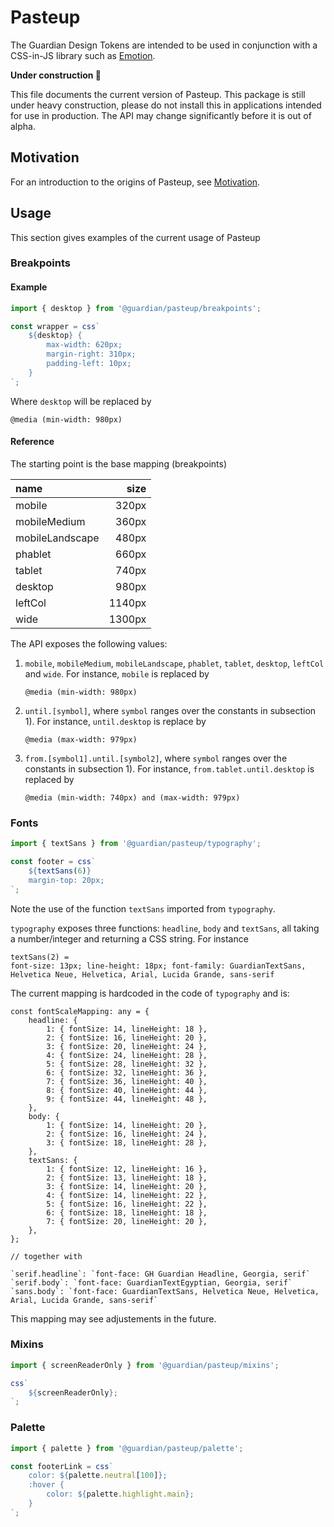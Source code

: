 # Pasteup

The Guardian Design Tokens are intended to be used in conjunction with a CSS-in-JS library such as [Emotion](https://emotion.sh).

<!-- START doctoc -->
<!-- END doctoc -->

**Under construction 🚧**

This file documents the current version of Pasteup. This package is still under heavy construction, please do not install this in applications intended for use in production. The API may change significantly before it is out of alpha.

## Motivation

For an introduction to the origins of Pasteup, see [Motivation](Motivation.md).

## Usage

This section gives examples of the current usage of Pasteup

### Breakpoints

#### Example

```js
import { desktop } from '@guardian/pasteup/breakpoints';

const wrapper = css`
    ${desktop} {
        max-width: 620px;
        margin-right: 310px;
        padding-left: 10px;
    }
`;
```

Where `desktop` will be replaced by

```
@media (min-width: 980px)
```

#### Reference

The starting point is the base mapping (breakpoints)

| name            |   size |
| :-------------- | -----: |
| mobile          |  320px |
| mobileMedium    |  360px |
| mobileLandscape |  480px |
| phablet         |  660px |
| tablet          |  740px |
| desktop         |  980px |
| leftCol         | 1140px |
| wide            | 1300px |

The API exposes the following values:

1. `mobile`, `mobileMedium`, `mobileLandscape`, `phablet`, `tablet`, `desktop`, `leftCol` and `wide`. For instance, `mobile` is replaced by

    ```
    @media (min-width: 980px)
    ```

1. `until.[symbol]`, where `symbol` ranges over the constants in subsection 1). For instance, `until.desktop` is replace by

    ```
    @media (max-width: 979px)
    ```

1. `from.[symbol1].until.[symbol2]`, where `symbol` ranges over the constants in subsection 1). For instance, `from.tablet.until.desktop` is replaced by

    ```
    @media (min-width: 740px) and (max-width: 979px)
    ```

### Fonts

```js
import { textSans } from '@guardian/pasteup/typography';

const footer = css`
    ${textSans(6)}
    margin-top: 20px;
`;
```

Note the use of the function `textSans` imported from `typography`.

`typography` exposes three functions: `headline`, `body` and `textSans`, all taking a number/integer and returning a CSS string. For instance

```
textSans(2) =
font-size: 13px; line-height: 18px; font-family: GuardianTextSans, Helvetica Neue, Helvetica, Arial, Lucida Grande, sans-serif
```

The current mapping is hardcoded in the code of `typography` and is:

```
const fontScaleMapping: any = {
    headline: {
        1: { fontSize: 14, lineHeight: 18 },
        2: { fontSize: 16, lineHeight: 20 },
        3: { fontSize: 20, lineHeight: 24 },
        4: { fontSize: 24, lineHeight: 28 },
        5: { fontSize: 28, lineHeight: 32 },
        6: { fontSize: 32, lineHeight: 36 },
        7: { fontSize: 36, lineHeight: 40 },
        8: { fontSize: 40, lineHeight: 44 },
        9: { fontSize: 44, lineHeight: 48 },
    },
    body: {
        1: { fontSize: 14, lineHeight: 20 },
        2: { fontSize: 16, lineHeight: 24 },
        3: { fontSize: 18, lineHeight: 28 },
    },
    textSans: {
        1: { fontSize: 12, lineHeight: 16 },
        2: { fontSize: 13, lineHeight: 18 },
        3: { fontSize: 14, lineHeight: 20 },
        4: { fontSize: 14, lineHeight: 22 },
        5: { fontSize: 16, lineHeight: 22 },
        6: { fontSize: 18, lineHeight: 18 },
        7: { fontSize: 20, lineHeight: 20 },
    },
};

// together with

`serif.headline`: `font-face: GH Guardian Headline, Georgia, serif`
`serif.body`: `font-face: GuardianTextEgyptian, Georgia, serif`
`sans.body`: `font-face: GuardianTextSans, Helvetica Neue, Helvetica, Arial, Lucida Grande, sans-serif`

```

This mapping may see adjustements in the future.

### Mixins

```js
import { screenReaderOnly } from '@guardian/pasteup/mixins';

css`
    ${screenReaderOnly};
`;
```

### Palette

```js
import { palette } from '@guardian/pasteup/palette';

const footerLink = css`
    color: ${palette.neutral[100]};
    :hover {
        color: ${palette.highlight.main};
    }
`;
```
